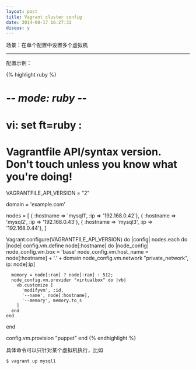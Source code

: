 ```yaml
---
layout: post
title: Vagrant cluster config 
date: 2014-08-17 16:27:31
disqus: y
---
```


场景：在单个配置中设置多个虚拟机

---

配置示例：

{% highlight ruby %}
# -*- mode: ruby -*-
# vi: set ft=ruby :

# Vagrantfile API/syntax version. Don't touch unless you know what you're doing!
VAGRANTFILE_API_VERSION = "2"

domain   = 'example.com'

nodes = [
  { :hostname => 'mysql1', :ip => '192.168.0.42'},
  { :hostname => 'mysql2', :ip => '192.168.0.43'},
  { :hostname => 'mysql3', :ip => '192.168.0.44'},
]

Vagrant.configure(VAGRANTFILE_API_VERSION) do |config|
  nodes.each do |node|
    config.vm.define node[:hostname] do |node_config|
      node_config.vm.box = 'base'
      node_config.vm.host_name = node[:hostname] + '.' + domain
      node_config.vm.network "private_network", ip: node[:ip]

      memory = node[:ram] ? node[:ram] : 512;
      node_config.vm.provider "virtualbox" do |vb|
        vb.customize [
          'modifyvm', :id,
          '--name', node[:hostname],
          '--memory', memory.to_s
        ]
      end
    end
  end

  config.vm.provision "puppet"
end
{% endhighlight %}

具体命令可以只针对某个虚拟机执行，比如 

```
$ vagrant up mysql1
```
